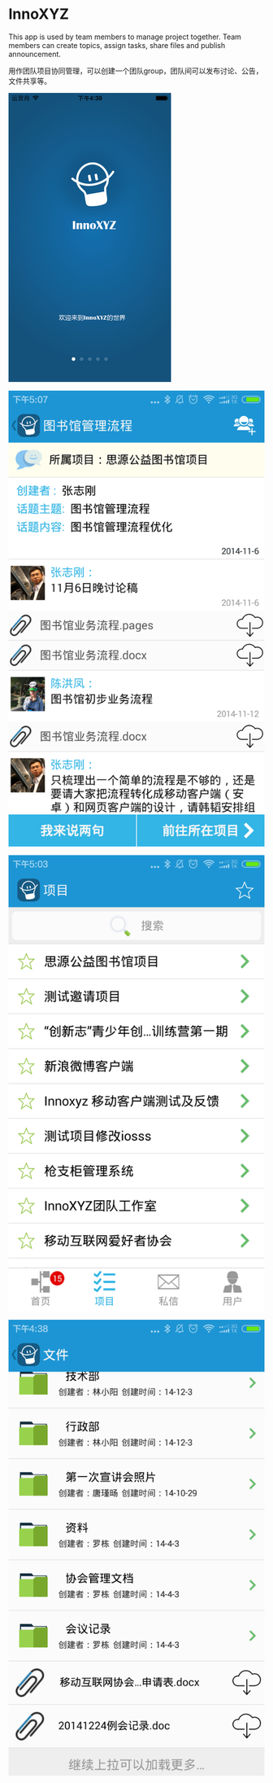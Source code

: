 # InnoXYZ
This app is used by team members to manage project together. 
Team members can create topics, assign tasks, share files and publish announcement. 

用作团队项目协同管理，可以创建一个团队group，团队间可以发布讨论、公告，文件共享等。

![introduction](https://github.com/wingjay/InnoXYZ/blob/master/intro_1.png)

![topic or discussion](https://github.com/wingjay/InnoXYZ/blob/master/intro_2.png)

![project management](https://github.com/wingjay/InnoXYZ/blob/master/intro_3.png)

![file management](https://github.com/wingjay/InnoXYZ/blob/master/intro_4.png)

